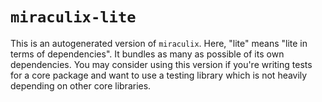 # `miraculix-lite`

This is an autogenerated version of `miraculix`.
Here, "lite" means "lite in terms of dependencies". It bundles as many as possible of its own dependencies.
You may consider using this version if you're writing tests for a core package and want to use a testing library which is not heavily depending on other core libraries.